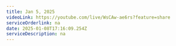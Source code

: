 ```yaml
---
title: Jan 5, 2025
videoLink: https://youtube.com/live/WsCAw-ae6rs?feature=share
serviceOrderlink: na
date: 2025-01-08T17:16:09.254Z
serviceDescription: n﻿a
---
```

